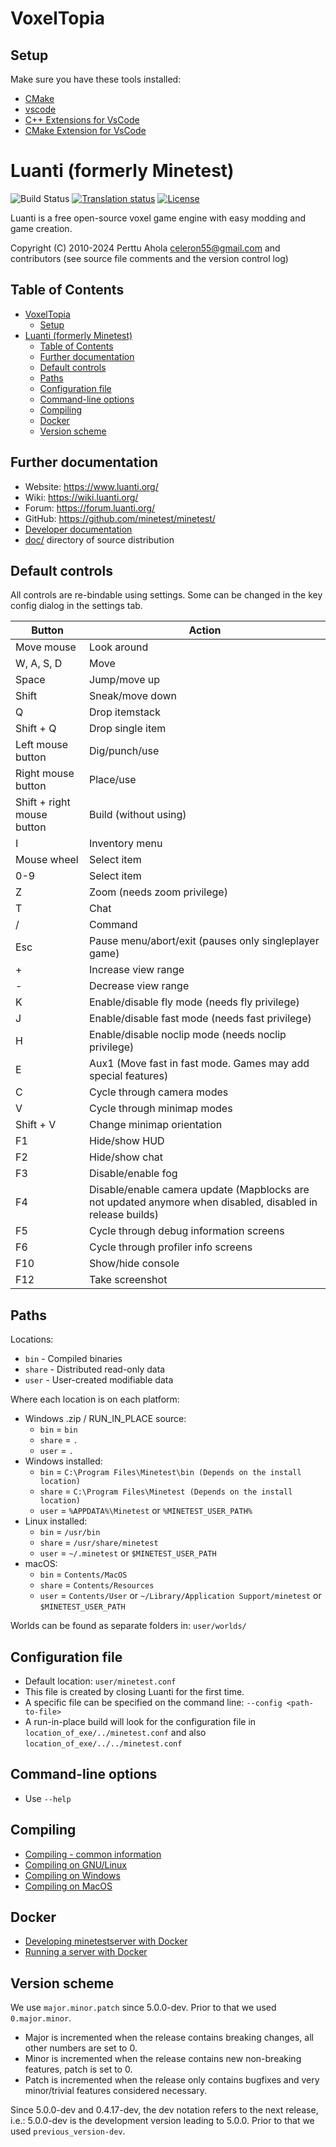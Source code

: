 # VoxelTopia

## Setup

Make sure you have these tools installed:

-   [CMake](https://cmake.org/download/)
-   [vscode](https://code.visualstudio.com/)
-   [C++ Extensions for VsCode](https://marketplace.visualstudio.com/items?itemName=franneck94.vscode-c-cpp-dev-extension-pack)
-   [CMake Extension for VsCode](https://marketplace.visualstudio.com/items?itemName=ms-vscode.cmake-tools)

# Luanti (formerly Minetest)

![Build Status](https://github.com/minetest/minetest/workflows/build/badge.svg)
[![Translation status](https://hosted.weblate.org/widgets/minetest/-/svg-badge.svg)](https://hosted.weblate.org/engage/minetest/?utm_source=widget)
[![License](https://img.shields.io/badge/license-LGPLv2.1%2B-blue.svg)](https://www.gnu.org/licenses/old-licenses/lgpl-2.1.en.html)

Luanti is a free open-source voxel game engine with easy modding and game creation.

Copyright (C) 2010-2024 Perttu Ahola <celeron55@gmail.com>
and contributors (see source file comments and the version control log)

## Table of Contents

-   [VoxelTopia](#voxeltopia)
    -   [Setup](#setup)
-   [Luanti (formerly Minetest)](#luanti-formerly-minetest)
    -   [Table of Contents](#table-of-contents)
    -   [Further documentation](#further-documentation)
    -   [Default controls](#default-controls)
    -   [Paths](#paths)
    -   [Configuration file](#configuration-file)
    -   [Command-line options](#command-line-options)
    -   [Compiling](#compiling)
    -   [Docker](#docker)
    -   [Version scheme](#version-scheme)

## Further documentation

-   Website: https://www.luanti.org/
-   Wiki: https://wiki.luanti.org/
-   Forum: https://forum.luanti.org/
-   GitHub: https://github.com/minetest/minetest/
-   [Developer documentation](doc/developing/)
-   [doc/](doc/) directory of source distribution

## Default controls

All controls are re-bindable using settings.
Some can be changed in the key config dialog in the settings tab.

| Button                     | Action                                                                                                     |
| -------------------------- | ---------------------------------------------------------------------------------------------------------- |
| Move mouse                 | Look around                                                                                                |
| W, A, S, D                 | Move                                                                                                       |
| Space                      | Jump/move up                                                                                               |
| Shift                      | Sneak/move down                                                                                            |
| Q                          | Drop itemstack                                                                                             |
| Shift + Q                  | Drop single item                                                                                           |
| Left mouse button          | Dig/punch/use                                                                                              |
| Right mouse button         | Place/use                                                                                                  |
| Shift + right mouse button | Build (without using)                                                                                      |
| I                          | Inventory menu                                                                                             |
| Mouse wheel                | Select item                                                                                                |
| 0-9                        | Select item                                                                                                |
| Z                          | Zoom (needs zoom privilege)                                                                                |
| T                          | Chat                                                                                                       |
| /                          | Command                                                                                                    |
| Esc                        | Pause menu/abort/exit (pauses only singleplayer game)                                                      |
| +                          | Increase view range                                                                                        |
| -                          | Decrease view range                                                                                        |
| K                          | Enable/disable fly mode (needs fly privilege)                                                              |
| J                          | Enable/disable fast mode (needs fast privilege)                                                            |
| H                          | Enable/disable noclip mode (needs noclip privilege)                                                        |
| E                          | Aux1 (Move fast in fast mode. Games may add special features)                                              |
| C                          | Cycle through camera modes                                                                                 |
| V                          | Cycle through minimap modes                                                                                |
| Shift + V                  | Change minimap orientation                                                                                 |
| F1                         | Hide/show HUD                                                                                              |
| F2                         | Hide/show chat                                                                                             |
| F3                         | Disable/enable fog                                                                                         |
| F4                         | Disable/enable camera update (Mapblocks are not updated anymore when disabled, disabled in release builds) |
| F5                         | Cycle through debug information screens                                                                    |
| F6                         | Cycle through profiler info screens                                                                        |
| F10                        | Show/hide console                                                                                          |
| F12                        | Take screenshot                                                                                            |

## Paths

Locations:

-   `bin` - Compiled binaries
-   `share` - Distributed read-only data
-   `user` - User-created modifiable data

Where each location is on each platform:

-   Windows .zip / RUN_IN_PLACE source:
    -   `bin` = `bin`
    -   `share` = `.`
    -   `user` = `.`
-   Windows installed:
    -   `bin` = `C:\Program Files\Minetest\bin (Depends on the install location)`
    -   `share` = `C:\Program Files\Minetest (Depends on the install location)`
    -   `user` = `%APPDATA%\Minetest` or `%MINETEST_USER_PATH%`
-   Linux installed:
    -   `bin` = `/usr/bin`
    -   `share` = `/usr/share/minetest`
    -   `user` = `~/.minetest` or `$MINETEST_USER_PATH`
-   macOS:
    -   `bin` = `Contents/MacOS`
    -   `share` = `Contents/Resources`
    -   `user` = `Contents/User` or `~/Library/Application Support/minetest` or `$MINETEST_USER_PATH`

Worlds can be found as separate folders in: `user/worlds/`

## Configuration file

-   Default location:
    `user/minetest.conf`
-   This file is created by closing Luanti for the first time.
-   A specific file can be specified on the command line:
    `--config <path-to-file>`
-   A run-in-place build will look for the configuration file in
    `location_of_exe/../minetest.conf` and also `location_of_exe/../../minetest.conf`

## Command-line options

-   Use `--help`

## Compiling

-   [Compiling - common information](doc/compiling/README.md)
-   [Compiling on GNU/Linux](doc/compiling/linux.md)
-   [Compiling on Windows](doc/compiling/windows.md)
-   [Compiling on MacOS](doc/compiling/macos.md)

## Docker

-   [Developing minetestserver with Docker](doc/developing/docker.md)
-   [Running a server with Docker](doc/docker_server.md)

## Version scheme

We use `major.minor.patch` since 5.0.0-dev. Prior to that we used `0.major.minor`.

-   Major is incremented when the release contains breaking changes, all other
    numbers are set to 0.
-   Minor is incremented when the release contains new non-breaking features,
    patch is set to 0.
-   Patch is incremented when the release only contains bugfixes and very
    minor/trivial features considered necessary.

Since 5.0.0-dev and 0.4.17-dev, the dev notation refers to the next release,
i.e.: 5.0.0-dev is the development version leading to 5.0.0.
Prior to that we used `previous_version-dev`.
